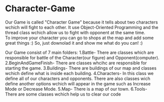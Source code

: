 # Character-Game
Our Game is called "Character Game" because it tells about two characters wchich will fight to each other.
It  use Object-Oriented Programming and the thread class wchich allow us to fight with opponent at the same time.  
To improve your character you can go to shops at the map and add some great things :) 
So, just downolad it and show me what do you can! :) 

Our Game consist of 7 main folders:
1.Battle- There are classes which are responsible for battle of the Character(our figure) and Opponent(computer).
2.BeginAndGameFinish- There are classes whcihc are responsible for starting the game. 
3.Buildings- There are buildings of our map and classes wchich define what is inside each building.
4.Characters- In this class we define all of our characters and opponents. 
  There are also classes wich define another options wchich will appear in the game such as Increase Mode or Decrease Mode.
5.Map- There is a map of our town.
6.Tools- There are some classes wchich help us to clear our code
